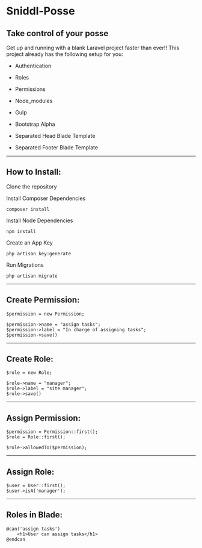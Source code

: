 # Sniddl-Posse #
## Take control of your posse ##
Get up and running with a blank Laravel project faster than ever!!
This project already has the following setup for you:

* Authentication

* Roles

* Permissions

* Node_modules

* Gulp

* Bootstrap Alpha

* Separated Head Blade Template

* Separated Footer Blade Template

----
## How to Install: ##

Clone the repository

Install Composer Dependencies

```
composer install
```

Install Node Dependencies
```
npm install
```

Create an App Key
```
php artisan key:generate
```

Run Migrations
```
php artisan migrate
```
----
## Create Permission: ##
```
$permission = new Permission;

$permission->name = "assign tasks";
$permission->label = "In charge of assigning tasks";
$permission->save()
```
----
## Create Role: ##
```
$role = new Role;

$role->name = "manager";
$role->label = "site manager";
$role->save()
```
----
## Assign Permission: ##
```
$permission = Permission::first();
$role = Role::first();

$role->allowedTo($permission);
```
----
## Assign Role: ##
```
$user = User::first();
$user->isA('manager');
```
----
## Roles in Blade: ##
```
@can('assign tasks')
    <h1>User can assign tasks</h1>
@endcan
```